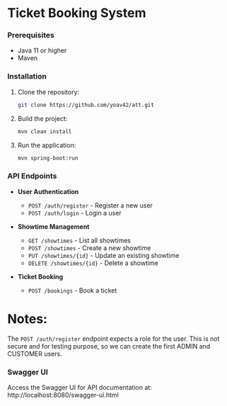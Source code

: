 # Ticket Booking System

### Prerequisites

- Java 11 or higher
- Maven

### Installation

1. Clone the repository:
    ```sh
    git clone https://github.com/yoav42/att.git
    ```

2. Build the project:
    ```sh
    mvn clean install
    ```

3. Run the application:
    ```sh
    mvn spring-boot:run
    ```

### API Endpoints

- **User Authentication**
    - `POST /auth/register` - Register a new user
    - `POST /auth/login` - Login a user

- **Showtime Management**
    - `GET /showtimes` - List all showtimes
    - `POST /showtimes` - Create a new showtime
    - `PUT /showtimes/{id}` - Update an existing showtime
    - `DELETE /showtimes/{id}` - Delete a showtime

- **Ticket Booking**
    - `POST /bookings` - Book a ticket


# Notes:
The `POST /auth/register` endpoint expects a role for the user.
This is not secure and for testing purpose, so we can create the first ADMIN and CUSTOMER users.

### Swagger UI

Access the Swagger UI for API documentation at:
http://localhost:8080/swagger-ui.html